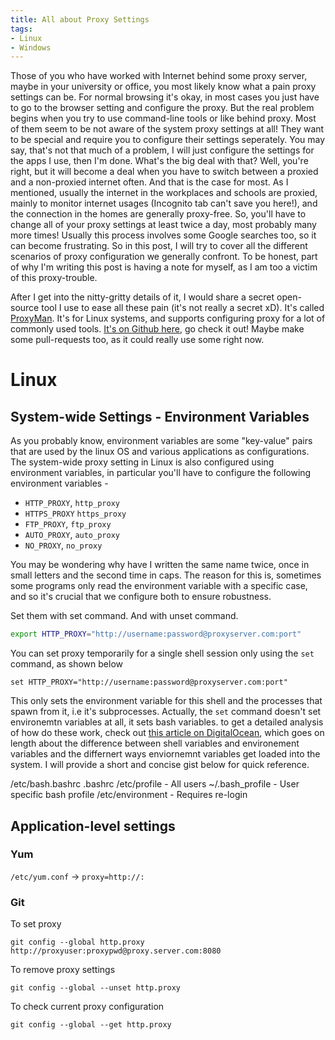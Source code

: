 ```yaml
---
title: All about Proxy Settings
tags:
- Linux
- Windows
---
```


Those of you who have worked with Internet behind some proxy server, maybe in your university or office, you most likely know what a pain proxy settings can be. For normal browsing it's okay, in most cases you just have to go to the browser setting and configure the proxy. But the real problem begins when you try to use command-line tools or like behind proxy. Most of them seem to be not aware of the system proxy settings at all! They want to be special and require you to configure their settings seperately. You may say, that's not that much of a problem, I will just configure the settings for the apps I use, then I'm done. What's the big deal with that? Well, you're right, but it will become a deal when you have to switch between a proxied and a non-proxied internet often. And that is the case for most. As I mentioned, usually the internet in the workplaces and schools are proxied, mainly to monitor internet usages (Incognito tab can't save you here!), and the connection in the homes are generally proxy-free. So, you'll have to change all of your proxy settings at least twice a day, most probably many more times! Usually this process involves some Google searches too, so it can become frustrating. So in this post, I will try to cover all the different scenarios of proxy configuration we generally confront. To be honest, part of why I'm writing this post is having a note for myself, as I am too a victim of this proxy-trouble.

After I get into the nitty-gritty details of it, I would share a secret open-source tool I use to ease all these pain (it's not really a secret xD). It's called [ProxyMan](https://github.com/himanshub16/ProxyMan). It's for Linux systems, and supports configuring proxy for a lot of commonly used tools. [It's on Github here](https://github.com/himanshub16/ProxyMan), go check it out! Maybe make some pull-requests too, as it could really use some right now. 

# Linux

## System-wide Settings - Environment Variables

As you probably know, environment variables are some "key-value" pairs that are used by the linux OS and various applications as configurations. The system-wide proxy setting in Linux is also configured using environment variables, in particular you'll have to configure the following environment variables - 

- `HTTP_PROXY`, `http_proxy`
- `HTTPS_PROXY` `https_proxy`
- `FTP_PROXY`, `ftp_proxy`
- `AUTO_PROXY`, `auto_proxy`
- `NO_PROXY`, `no_proxy`

You may be wondering why have I written the same name twice, once in small letters and the second time in caps. The reason for this is, sometimes some programs only read the environment variable with a specific case, and so it's crucial that we configure both to ensure robustness.

Set them with set command. And with unset command.
```bash
export HTTP_PROXY="http://username:password@proxyserver.com:port"
```

You can set proxy temporarily for a single shell session only using the `set` command, as shown below
```console
set HTTP_PROXY="http://username:password@proxyserver.com:port"
``` 

This only sets the environment variable for this shell and the processes that spawn from it, i.e it's subprocesses. Actually, the `set` command doesn't set environemtn variables at all, it sets bash variables. to get a detailed analysis of how do these work, check out [this article on DigitalOcean](https://www.digitalocean.com/community/tutorials/how-to-read-and-set-environmental-and-shell-variables-on-a-linux-vps), which goes on length about the difference between shell variables and environement variables and the differnert ways enviornemnt variables get loaded into the system. I will provide a short and concise gist below for quick reference.

/etc/bash.bashrc
.bashrc
/etc/profile - All users
~/.bash_profile - User specific bash profile
/etc/environment - Requires re-login

## Application-level settings

### Yum

`/etc/yum.conf` -> `proxy=http://:`

### Git

To set proxy
```console
git config --global http.proxy http://proxyuser:proxypwd@proxy.server.com:8080
```
To remove proxy settings
```console
git config --global --unset http.proxy
```
To check current proxy configuration
```console
git config --global --get http.proxy
```

